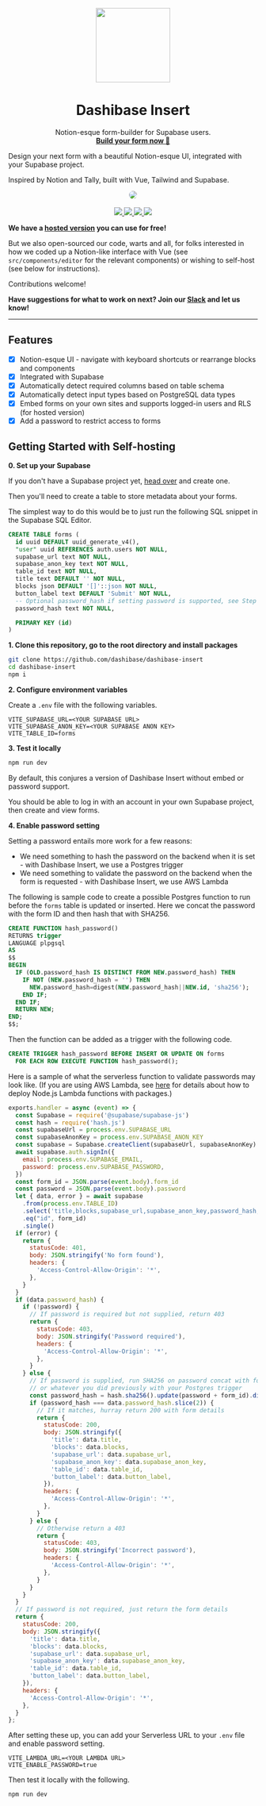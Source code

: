 <p align="center">
<img width="150" src="./assets/dashibase-logo.png"/>
<h1 align="center"><b>Dashibase Insert</b></h1>
<p align="center">
  Notion-esque form-builder for Supabase users.
    <br />
    <a href="https://dashibase.com/insert"><strong>Build your form now 📜</strong></a>
  </p>
</p>

Design your next form with a beautiful Notion-esque UI, integrated with your Supabase project.

Inspired by Notion and Tally, built with Vue, Tailwind and Supabase.

<p align="center">
  <img src="./assets/dashibase-insert.png" style="border-radius: 10px;" />
  <br />
  <br />
  <a href="https://dashibase.com/insert">
    <img src="https://img.shields.io/badge/It's%20free!-Sign%20up-%2322c55e" />
  </a>
  <a href="https://twitter.com/dashibase">
    <img src="https://img.shields.io/badge/Twitter-00acee?logo=twitter&logoColor=white" />
  </a>
  <a href="https://join.slack.com/t/dashibase-community/shared_invite/zt-180rycyqv-ifRwyiQAiXUlBBVxgxQE7g">
    <img src="https://img.shields.io/badge/Slack-E4405F?logo=slack&logoColor=white" />
  </a>
  <img src="https://img.shields.io/github/license/dashibase/dashibase-insert" />
  <br />
</p>

**We have a [hosted version](https://dashibase.com/insert) you can use for free!**

But we also open-sourced our code, warts and all, for folks interested in how we coded up a Notion-like interface with Vue (see `src/components/editor` for the relevant components) or wishing to self-host (see below for instructions).

Contributions welcome!

**Have suggestions for what to work on next? Join our [Slack](https://join.slack.com/t/dashibase-community/shared_invite/zt-180rycyqv-ifRwyiQAiXUlBBVxgxQE7g) and let us know!**

---

## Features

- [x] Notion-esque UI - navigate with keyboard shortcuts or rearrange blocks and components
- [x] Integrated with Supabase
- [x] Automatically detect required columns based on table schema
- [x] Automatically detect input types based on PostgreSQL data types
- [x] Embed forms on your own sites and supports logged-in users and RLS (for hosted version)
- [x] Add a password to restrict access to forms

## Getting Started with Self-hosting

**0. Set up your Supabase**

If you don't have a Supabase project yet, [head over](https://supabase.com) and create one.

Then you'll need to create a table to store metadata about your forms.

The simplest way to do this would be to just run the following SQL snippet in the Supabase SQL Editor.

```sql
CREATE TABLE forms (
  id uuid DEFAULT uuid_generate_v4(),
  "user" uuid REFERENCES auth.users NOT NULL,
  supabase_url text NOT NULL,
  supabase_anon_key text NOT NULL,
  table_id text NOT NULL,
  title text DEFAULT '' NOT NULL,
  blocks json DEFAULT '[]'::json NOT NULL,
  button_label text DEFAULT 'Submit' NOT NULL,
  -- Optional password_hash if setting password is supported, see Step 4
  password_hash text NOT NULL,

  PRIMARY KEY (id)
)
```

**1. Clone this repository, go to the root directory and install packages**

```bash
git clone https://github.com/dashibase/dashibase-insert
cd dashibase-insert
npm i
```

**2. Configure environment variables**

Create a `.env` file with the following variables.

```
VITE_SUPABASE_URL=<YOUR SUPABASE URL>
VITE_SUPABASE_ANON_KEY=<YOUR SUPABASE ANON KEY>
VITE_TABLE_ID=forms
```

**3. Test it locally**

```bash
npm run dev
```

By default, this conjures a version of Dashibase Insert without embed or password support.

You should be able to log in with an account in your own Supabase project, then create and view forms.

**4. Enable password setting**

Setting a password entails more work for a few reasons:

- We need something to hash the password on the backend when it is set - with Dashibase Insert, we use a Postgres trigger
- We need something to validate the password on the backend when the form is requested - with Dashibase Insert, we use AWS Lambda

The following is sample code to create a possible Postgres function to run before the `forms` table is updated or inserted. Here we concat the password with the form ID and then hash that with SHA256.

```sql
CREATE FUNCTION hash_password()
RETURNS trigger
LANGUAGE plpgsql
AS
$$
BEGIN
  IF (OLD.password_hash IS DISTINCT FROM NEW.password_hash) THEN
    IF NOT (NEW.password_hash = '') THEN
      NEW.password_hash=digest(NEW.password_hash||NEW.id, 'sha256');
    END IF;
  END IF;
  RETURN NEW;
END;
$$;
```

Then the function can be added as a trigger with the following code.

```sql
CREATE TRIGGER hash_password BEFORE INSERT OR UPDATE ON forms
  FOR EACH ROW EXECUTE FUNCTION hash_password();
```

Here is a sample of what the serverless function to validate passwords may look like. (If you are using AWS Lambda, see [here](https://docs.aws.amazon.com/lambda/latest/dg/nodejs-package.html) for details about how to deploy Node.js Lambda functions with packages.)

```js
exports.handler = async (event) => {
  const Supabase = require('@supabase/supabase-js')
  const hash = require('hash.js')
  const supabaseUrl = process.env.SUPABASE_URL
  const supabaseAnonKey = process.env.SUPABASE_ANON_KEY
  const supabase = Supabase.createClient(supabaseUrl, supabaseAnonKey)
  await supabase.auth.signIn({
    email: process.env.SUPABASE_EMAIL,
    password: process.env.SUPABASE_PASSWORD,
  })
  const form_id = JSON.parse(event.body).form_id
  const password = JSON.parse(event.body).password
  let { data, error } = await supabase
    .from(process.env.TABLE_ID)
    .select('title,blocks,supabase_url,supabase_anon_key,password_hash,button_label,table_id')
    .eq("id", form_id)
    .single()
  if (error) {
    return {
      statusCode: 401,
      body: JSON.stringify('No form found'),
      headers: {
        'Access-Control-Allow-Origin': '*',
      },
    }
  }
  if (data.password_hash) {
    if (!password) {
      // If password is required but not supplied, return 403  
      return {
        statusCode: 403,
        body: JSON.stringify('Password required'),
        headers: {
          'Access-Control-Allow-Origin': '*',
        },
      }
    } else {
      // If password is supplied, run SHA256 on password concat with form ID,
      // or whatever you did previously with your Postgres trigger
      const password_hash = hash.sha256().update(password + form_id).digest('hex')
      if (password_hash === data.password_hash.slice(2)) {
        // If it matches, hurray return 200 with form details
        return {
          statusCode: 200,
          body: JSON.stringify({
            'title': data.title,
            'blocks': data.blocks,
            'supabase_url': data.supabase_url,
            'supabase_anon_key': data.supabase_anon_key,
            'table_id': data.table_id,
            'button_label': data.button_label,
          }),
          headers: {
            'Access-Control-Allow-Origin': '*',
          },
        }
      } else {
        // Otherwise return a 403
        return {
          statusCode: 403,
          body: JSON.stringify('Incorrect password'),
          headers: {
            'Access-Control-Allow-Origin': '*',
          },
        }
      }
    }
  }
  // If password is not required, just return the form details   
  return {
    statusCode: 200,
    body: JSON.stringify({
      'title': data.title,
      'blocks': data.blocks,
      'supabase_url': data.supabase_url,
      'supabase_anon_key': data.supabase_anon_key,
      'table_id': data.table_id,
      'button_label': data.button_label,
    }),
    headers: {
      'Access-Control-Allow-Origin': '*',
    },
  }
};
```

After setting these up, you can add your Serverless URL to your `.env` file and enable password setting.

```
VITE_LAMBDA_URL=<YOUR LAMBDA URL>
VITE_ENABLE_PASSWORD=true
```

Then test it locally with the following.

```bash
npm run dev
```
